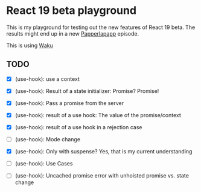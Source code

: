 # React 19 beta playground

This is my playground for testing out the new features of React 19 beta.
The results might end up in a new [Papperlapapp](https://papperlapapp.dev) episode.

This is using [Waku](https://waku.gg)

## TODO

- [X] (use-hook): use a context
- [X] (use-hook): Result of a state initializer: Promise? Promise!
- [X] (use-hook): Pass a promise from the server
- [X] (use-hook): result of a use hook: The value of the promise/context
- [X] (use-hook): result of a use hook in a rejection case
- [ ] (use-hook): Mode change
- [X] (use-hook): Only with suspense? Yes, that is my current understanding
- [ ] (use-hook): Use Cases
- [ ] (use-hook): Uncached promise error with unhoisted promise vs. state change


